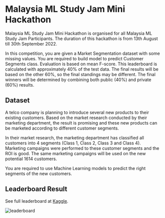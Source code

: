 # Malaysia ML Study Jam Mini Hackathon
Malaysia ML Study Jam Mini Hackathon is organised for all Malaysia ML Study Jam Participants. 
The duration of this hackathon is from 13th August till 30th September 2022.

In this competition, you are given a Market Segmentation dataset with some missing values. 
You are required to build model to predict Customer Segments class.
Evaluation is based on mean F-score. This leaderboard is calculated with approximately 40% of the test data. 
The final results will be based on the other 60%, so the final standings may be different. 
The final winners will be determined by combining both public (40%) and private (60%) results.

## Dataset
A telco company is planning to introduce several new products to their existing customers.
Based on the market research conducted by their marketing department,
the result is promising and these new products can be marketed according to different customer segments.

In their market research, the marketing department has classified all customers into 4 segments (Class 1, Class 2, Class 3 and Class 4).
Marketing campaigns were performed to these customer segments and the ROI is good. 
The same marketing campaigns will be used on the new potential 1614 customers.

You are required to use Machine Learning models to predict the right segments of the new customers.

## Leaderboard Result
See full leaderboard at [Kaggle](https://www.kaggle.com/competitions/malaysia-study-jam-mini-hackathon/leaderboard?).

![leaderboard](assets/hackathon_leaderboard.png.png)